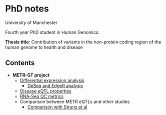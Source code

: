 # PhD notes

University of Manchester

Fourth year PhD student in Human Genomics.

**Thesis title**: Contribution of variants in the non-protein coding region of the human genome to health and disease

## Contents

- **METR-GT project**
    - [Differential expression analysis](differential_expression_analysis.md)
        - [DeSeq and EdgeR analysis](notes_on_deseq.md)
    - [Disease eQTL properties](disease_eqtl_properties.md)
    - [RNA-Seq QC metrics](additional_qc_stats.md)
    - Comparison between METR eQTLs and other studies
        - [Comparison with Strunz et al](strunz_comparison.md)
